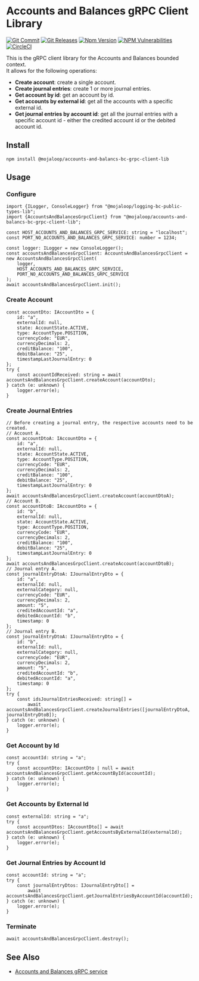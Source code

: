 # Accounts and Balances gRPC Client Library

[![Git Commit](https://img.shields.io/github/last-commit/mojaloop/accounts-and-balances-bc.svg?style=flat)](https://github.com/mojaloop/accounts-and-balances-bc/commits/main)
[![Git Releases](https://img.shields.io/github/release/mojaloop/accounts-and-balances-bc.svg?style=flat)](https://github.com/mojaloop/accounts-and-balances-bc/releases)
[![Npm Version](https://img.shields.io/npm/v/@mojaloop/accounts-and-balances-bc-grpc-client-lib.svg?style=flat)](https://www.npmjs.com/package/@mojaloop/accounts-and-balances-bc-grpc-client-lib)
[![NPM Vulnerabilities](https://img.shields.io/snyk/vulnerabilities/npm/@mojaloop/accounts-and-balances-bc-grpc-client-lib.svg?style=flat)](https://www.npmjs.com/package/@mojaloop/accounts-and-balances-bc-grpc-client-lib)
[![CircleCI](https://circleci.com/gh/mojaloop/accounts-and-balances-bc.svg?style=svg)](https://circleci.com/gh/mojaloop/accounts-and-balances-bc)

This is the gRPC client library for the Accounts and Balances bounded context.  
It allows for the following operations:
- **Create account**: create a single account.
- **Create journal entries**: create 1 or more journal entries.
- **Get account by id**: get an account by id.
- **Get accounts by external id**: get all the accounts with a specific external id.
- **Get journal entries by account id**: get all the journal entries with a specific account id - either the credited account id or the debited account id.

## Install
```
npm install @mojaloop/accounts-and-balancs-bc-grpc-client-lib
```

## Usage

### Configure
```
import {ILogger, ConsoleLogger} from "@mojaloop/logging-bc-public-types-lib";
import {AccountsAndBalancesGrpcClient} from "@mojaloop/accounts-and-balancs-bc-grpc-client-lib";

const HOST_ACCOUNTS_AND_BALANCES_GRPC_SERVICE: string = "localhost";
const PORT_NO_ACCOUNTS_AND_BALANCES_GRPC_SERVICE: number = 1234;

const logger: ILogger = new ConsoleLogger();
const accountsAndBalancesGrpcClient: AccountsAndBalancesGrpcClient = new AccountsAndBalancesGrpcClient(
    logger,
    HOST_ACCOUNTS_AND_BALANCES_GRPC_SERVICE,
    PORT_NO_ACCOUNTS_AND_BALANCES_GRPC_SERVICE
);
await accountsAndBalancesGrpcClient.init();
```

### Create Account
```
const accountDto: IAccountDto = {
    id: "a",
	externalId: null,
	state: AccountState.ACTIVE,
	type: AccountType.POSITION,
	currencyCode: "EUR",
	currencyDecimals: 2,
	creditBalance: "100",
	debitBalance: "25",
	timestampLastJournalEntry: 0
};
try {
    const accountIdReceived: string = await accountsAndBalancesGrpcClient.createAccount(accountDto);
} catch (e: unknown) {
    logger.error(e);
}
```

### Create Journal Entries
```
// Before creating a journal entry, the respective accounts need to be created.
// Account A.
const accountDtoA: IAccountDto = {
    id: "a",
	externalId: null,
	state: AccountState.ACTIVE,
	type: AccountType.POSITION,
	currencyCode: "EUR",
	currencyDecimals: 2,
	creditBalance: "100",
	debitBalance: "25",
	timestampLastJournalEntry: 0
};
await accountsAndBalancesGrpcClient.createAccount(accountDtoA);
// Account B.
const accountDtoB: IAccountDto = {
    id: "b",
	externalId: null,
	state: AccountState.ACTIVE,
	type: AccountType.POSITION,
	currencyCode: "EUR",
	currencyDecimals: 2,
	creditBalance: "100",
	debitBalance: "25",
	timestampLastJournalEntry: 0
};
await accountsAndBalancesGrpcClient.createAccount(accountDtoB);
// Journal entry A.
const journalEntryDtoA: IJournalEntryDto = {
	id: "a",
	externalId: null,
	externalCategory: null,
	currencyCode: "EUR",
	currencyDecimals: 2,
	amount: "5",
	creditedAccountId: "a",
	debitedAccountId: "b",
	timestamp: 0
};
// Journal entry B.
const journalEntryDtoA: IJournalEntryDto = {
	id: "b",
	externalId: null,
	externalCategory: null,
	currencyCode: "EUR",
	currencyDecimals: 2,
	amount: "5",
	creditedAccountId: "b",
	debitedAccountId: "a",
	timestamp: 0
};
try {
    const idsJournalEntriesReceived: string[] =
        await accountsAndBalancesGrpcClient.createJournalEntries([journalEntryDtoA, journalEntryDtoB]);
} catch (e: unknown) {
    logger.error(e);
}
```

### Get Account by Id
```
const accountId: string = "a";
try {
    const accountDto: IAccountDto | null = await accountsAndBalancesGrpcClient.getAccountById(accountId);
} catch (e: unknown) {
    logger.error(e);
}
```

### Get Accounts by External Id
```
const externalId: string = "a";
try {
    const accountDtos: IAccountDto[] = await accountsAndBalancesGrpcClient.getAccountsByExternalId(externalId);
} catch (e: unknown) {
    logger.error(e);
}
```

### Get Journal Entries by Account Id
```
const accountId: string = "a";
try {
    const journalEntryDtos: IJournalEntryDto[] =
        await accountsAndBalancesGrpcClient.getJournalEntriesByAccountId(accountId);
} catch (e: unknown) {
    logger.error(e);
}
```

### Terminate
```
await accountsAndBalancesGrpcClient.destroy();
```

## See Also
- [Accounts and Balances gRPC service](https://github.com/mojaloop/accounts-and-balances-bc/tree/main/packages/grpc-svc)
